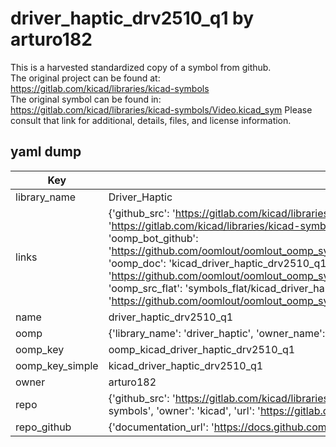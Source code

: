# driver_haptic_drv2510_q1 by arturo182  
This is a harvested standardized copy of a symbol from github.  
The original project can be found at:  
https://gitlab.com/kicad/libraries/kicad-symbols  
The original symbol can be found in:
https://gitlab.com/kicad/libraries/kicad-symbols/Video.kicad_sym
Please consult that link for additional, details, files, and license information.  
## yaml dump  
| Key | Value |  
| --- | --- |  
| library_name | Driver_Haptic |  
| links | {'github_src': 'https://gitlab.com/kicad/libraries/kicad-symbols/Video.kicad_sym', 'github_src_repo': 'https://gitlab.com/kicad/libraries/kicad-symbols', 'oomp_bot': 'kicad_driver_haptic_drv2510_q1/working', 'oomp_bot_github': 'https://github.com/oomlout/oomlout_oomp_symbol_bot/tree/main/kicad_driver_haptic_drv2510_q1/working', 'oomp_doc': 'kicad_driver_haptic_drv2510_q1/working', 'oomp_doc_github': 'https://github.com/oomlout/oomlout_oomp_symbol_doc/tree/main/kicad_driver_haptic_drv2510_q1/working', 'oomp_src_flat': 'symbols_flat/kicad_driver_haptic_drv2510_q1/working', 'oomp_src_flat_github': 'https://github.com/oomlout/oomlout_oomp_symbol_src/tree/main/kicad_driver_haptic_drv2510_q1/working'} |  
| name | driver_haptic_drv2510_q1 |  
| oomp | {'library_name': 'driver_haptic', 'owner_name': 'kicad', 'symbol_name': 'driver_haptic_drv2510_q1'} |  
| oomp_key | oomp_kicad_driver_haptic_drv2510_q1 |  
| oomp_key_simple | kicad_driver_haptic_drv2510_q1 |  
| owner | arturo182 |  
| repo | {'github_src': 'https://gitlab.com/kicad/libraries/kicad-symbols/Video.kicad_sym', 'name': 'libraries/kicad-symbols', 'owner': 'kicad', 'url': 'https://gitlab.com/kicad/libraries/kicad-symbols'} |  
| repo_github | {'documentation_url': 'https://docs.github.com/rest/repos/repos#get-a-repository', 'message': 'Not Found'} |  

